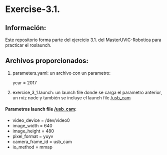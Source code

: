 # Exercise-3.1.

<h2> Información: </h2>
<p>Este repositorio forma parte del ejercicio 3.1. del MasterUVIC-Robotica para practicar el roslaunch. </p>

<h2> Archivos proporcionados: </h2>
<ol>
  <li> parameters.yaml: un archivo con un parametro:  <dl><dt>  year = 2017</dt> </dl> </li>
  <li> exercise_3_1.launch: un launch file donde se carga el parametro anterior, un rviz node y también se incluye el launch file <a href="http://wiki.ros.org/usb_cam">/usb_cam</a>
  </li>
  </ol>
  
<h4> Parametros launch file <a href="http://wiki.ros.org/usb_cam">/usb_cam</a>: </h4>
<ul>
  <li> video_device = /dev/video0  </li>
  <li> image_width = 640 </li>
  <li> image_height = 480 </li>
  <li> pixel_format = yuyv </li>
  <li> camera_frame_id = usb_cam </li>
  <li> io_method = mmap </li>
  </ul>
